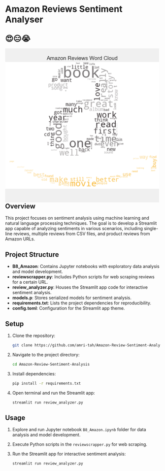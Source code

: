 # Amazon Reviews Sentiment Analyser

## <span style="font-size:larger;">😍</span><span style="font-size:larger;">😑</span><span style="font-size:larger;">😭</span>

<p align="center">
  <img src="https://github.com/Manasha-1204/Amazon_reviews_Sentiment_Analyser/blob/main/wordcloud.png" width="500" title="hover text", align="left">
</p>

## Overview

This project focuses on sentiment analysis using machine learning and natural language processing techniques. The goal is to develop a Streamlit app capable of analyzing sentiments in various scenarios, including single-line reviews, multiple reviews from CSV files, and product reviews from Amazon URLs.

## Project Structure

- **B8_Amazon**: Contains Jupyter notebooks with exploratory data analysis and model development.
- **reviewscrapper.py**: Includes Python scripts for web scraping reviews for a certain URL.
- **review_analyzer.py**: Houses the Streamlit app code for interactive sentiment analysis.
- **models.p**: Stores serialized models for sentiment analysis.
- **requirements.txt**: Lists the project dependencies for reproducibility.
- **config.toml**: Configuration for the Streamlit app theme.

## Setup

1. Clone the repository:

    ```bash
    git clone https://github.com/amri-tah/Amazon-Review-Sentiment-Analysis.git
    ```

2. Navigate to the project directory:

    ```bash
    cd Amazon-Review-Sentiment-Analysis
    ```

3. Install dependencies:

    ```bash
    pip install -r requirements.txt
    ```

4. Open terminal and run the Streamlit app:
    ```bash
    streamlit run review_analyzer.py
    ```

## Usage

1. Explore and run Jupyter notebook `B8_Amazon.ipynb` folder for data analysis and model development.

2. Execute Python scripts in the `reviewscrapper.py` for web scraping.

3. Run the Streamlit app for interactive sentiment analysis:

    ```bash
    streamlit run review_analyzer.py
    ```
